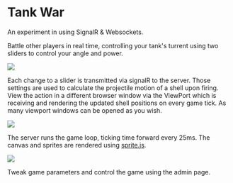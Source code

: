# Tank War #

An experiment in using SignalR & Websockets.

Battle other players in real time, controlling your tank's turrent using two sliders to control your angle and power.

![](https://raw.github.com/neutmute/TankWar/master/Source/TankWar/Content/slides/gamepad.png)

Each change to a slider is transmitted via signalR to the server. Those settings are used to calculate the projectile motion of a shell upon firing. 
View the action in a different browser window via the ViewPort which is receiving and rendering the updated shell positions on every game tick. As many viewport windows can be opened as you wish.

![](https://raw.github.com/neutmute/TankWar/master/Source/TankWar/Content/slides/viewport.png)

The server runs the game loop, ticking time forward every 25ms.
The canvas and sprites are rendered using [sprite.js](https://github.com/batiste/sprite.js/).

![](https://raw.github.com/neutmute/TankWar/master/Source/TankWar/Content/slides/BlockDiagram.gif)

Tweak game parameters and control the game using the admin page.